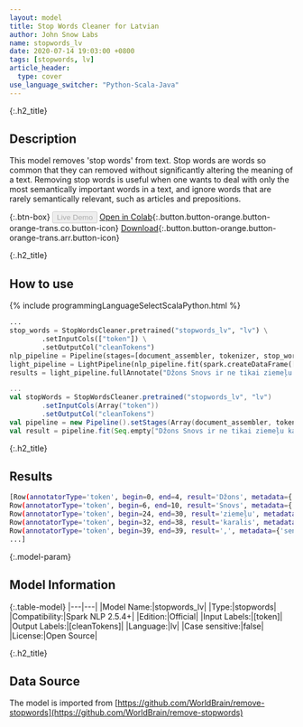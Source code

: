 ```yaml
---
layout: model
title: Stop Words Cleaner for Latvian
author: John Snow Labs
name: stopwords_lv
date: 2020-07-14 19:03:00 +0800
tags: [stopwords, lv]
article_header:
  type: cover
use_language_switcher: "Python-Scala-Java"
---
```


{:.h2_title}
## Description
This model removes 'stop words' from text. Stop words are words so common that they can removed without significantly altering the meaning of a text. Removing stop words is useful when one wants to deal with only the most semantically important words in a text, and ignore words that are rarely semantically relevant, such as articles and prepositions.

{:.btn-box}
<button class="button button-orange" disabled>Live Demo</button>
[Open in Colab](https://github.com/JohnSnowLabs/spark-nlp-workshop/blob/b2eb08610dd49d5b15077cc499a94b4ec1e8b861/jupyter/annotation/english/stop-words/StopWordsCleaner.ipynb){:.button.button-orange.button-orange-trans.co.button-icon}
[Download](https://s3.amazonaws.com/auxdata.johnsnowlabs.com/public/models/stopwords_lv_lv_2.5.4_2.4_1594742439893.zip){:.button.button-orange.button-orange-trans.arr.button-icon}

{:.h2_title}
## How to use

<div class="tabs-box" markdown="1">

{% include programmingLanguageSelectScalaPython.html %}

```python
...
stop_words = StopWordsCleaner.pretrained("stopwords_lv", "lv") \
        .setInputCols(["token"]) \
        .setOutputCol("cleanTokens")
nlp_pipeline = Pipeline(stages=[document_assembler, tokenizer, stop_words])
light_pipeline = LightPipeline(nlp_pipeline.fit(spark.createDataFrame([['']]).toDF("text")))
results = light_pipeline.fullAnnotate("Džons Snovs ir ne tikai ziemeļu karalis, bet arī angļu ārsts un anestēzijas un medicīniskās higiēnas attīstības līderis.")
```

```scala
...
val stopWords = StopWordsCleaner.pretrained("stopwords_lv", "lv")
        .setInputCols(Array("token"))
        .setOutputCol("cleanTokens")
val pipeline = new Pipeline().setStages(Array(document_assembler, tokenizer, stopWords))
val result = pipeline.fit(Seq.empty["Džons Snovs ir ne tikai ziemeļu karalis, bet arī angļu ārsts un anestēzijas un medicīniskās higiēnas attīstības līderis."].toDS.toDF("text")).transform(data)
```

{:.h2_title}
## Results

```bash
[Row(annotatorType='token', begin=0, end=4, result='Džons', metadata={'sentence': '0'}, embeddings=[]),
Row(annotatorType='token', begin=6, end=10, result='Snovs', metadata={'sentence': '0'}, embeddings=[]),
Row(annotatorType='token', begin=24, end=30, result='ziemeļu', metadata={'sentence': '0'}, embeddings=[]),
Row(annotatorType='token', begin=32, end=38, result='karalis', metadata={'sentence': '0'}, embeddings=[]),
Row(annotatorType='token', begin=39, end=39, result=',', metadata={'sentence': '0'}, embeddings=[]),
...]
```

{:.model-param}
## Model Information

{:.table-model}
|---|---|
|Model Name:|stopwords_lv|
|Type:|stopwords|
|Compatibility:|Spark NLP 2.5.4+|
|Edition:|Official|
|Input Labels:|[token]|
|Output Labels:|[cleanTokens]|
|Language:|lv|
|Case sensitive:|false|
|License:|Open Source|

{:.h2_title}
## Data Source
The model is imported from [https://github.com/WorldBrain/remove-stopwords](https://github.com/WorldBrain/remove-stopwords)